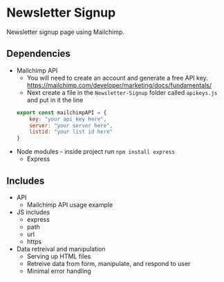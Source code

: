 # Newsletter Signup

Newsletter signup page using Mailchimp.

## Dependencies

-   Mailchimp API
    -   You will need to create an account and generate a free API key. https://mailchimp.com/developer/marketing/docs/fundamentals/
    -   Next create a file in the `Newsletter-Signup` folder called `apikeys.js` and put in it the line 
    ```javascript
    export const mailchimpAPI = {
        key: "your api key here",
        server: "your server here",
        listid: "your list id here"
    }
    ```
-   Node modules - inside project run `npm install express`
    -   Express

## Includes

-   API
    - Mailchimp API usage example
-   JS includes
    -   express
    -   path
    -   url
    -   https
-   Data retreival and manipulation
    -   Serving up HTML files
    -   Retreive data from form, manipulate, and respond to user
    -   Minimal error handling
